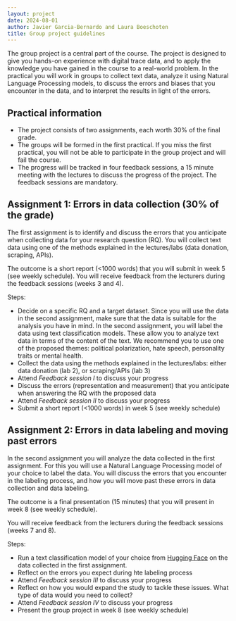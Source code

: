 ```yaml
---
layout: project
date: 2024-08-01
author: Javier Garcia-Bernardo and Laura Boeschoten
title: Group project guidelines
---
```


The group project is a central part of the course. The project is designed to give you hands-on experience with digital trace data, and to apply the knowledge you have gained in the course to a real-world problem. In the practical you will work in groups to collect text data, analyze it using Natural Language Processing models, to discuss the errors and biases that you encounter in the data, and to interpret the results in light of the errors.



## Practical information
* The project consists of two assignments, each worth 30% of the final grade. 
* The groups will be formed in the first practical. If you miss the first practical, you will not be able to participate in the group project and will fail the course.
* The progress will be tracked in four feedback sessions, a 15 minute meeting with the lectures to discuss the progress of the project. The feedback sessions are mandatory.


## Assignment 1: Errors in data collection (30% of the grade)
The first assignment is to identify and discuss the errors that you anticipate when collecting data for your research question (RQ). You will collect text data using one of the methods explained in the lectures/labs (data donation, scraping, APIs). 

The outcome is a short report (<1000 words) that you will submit in week 5 (see weekly schedule). You will receive feedback from the lecturers during the feedback sessions (weeks 3 and 4).

Steps:
- Decide on a specific RQ and a target dataset. Since you will use the data in the second assignment, make sure that the data is suitable for the analysis you have in mind. In the second assignment, you will label the data using text classification models. These allow you to analyze text data in terms of the content of the text. We recommend you to use one of the proposed themes: political polarization, hate speech, personality traits or mental health. 
- Collect the data using the methods explained in the lectures/labs: either data donation (lab 2), or scraping/APIs (lab 3)
- Attend _Feedback session I_ to discuss your progress
- Discuss the errors (representation and measurement) that you anticipate when answering the RQ with the proposed data
- Attend _Feedback session II_ to discuss your progress
- Submit a short report (<1000 words) in week 5 (see weekly schedule)


## Assignment 2: Errors in data labeling and moving past errors
In the second assignment you will analyze the data collected in the first assignment. For this you will use a Natural Language Processing model of your choice to label the data. You will discuss the errors that you encounter in the labeling process, and how you will move past these errors in data collection and data labeling.

The outcome is a final presentation (15 minutes) that you will present in week 8 (see weekly schedule).

You will receive feedback from the lecturers during the feedback sessions (weeks 7 and 8).

Steps:
- Run a text classification model of your choice from [Hugging Face](https://huggingface.co/models) on the data collected in the first assignment.
- Reflect on the errors you expect during hte labeling process
- Attend _Feedback session III_ to discuss your progress
- Reflect on how you would expand the study to tackle these issues. What type of data would you need to collect?
- Attend _Feedback session IV_ to discuss your progress
- Present the group project in week 8 (see weekly schedule)